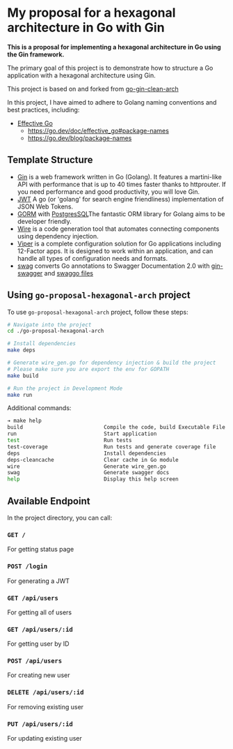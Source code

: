 # My proposal for a hexagonal architecture in Go with Gin

**This is a proposal for implementing a hexagonal architecture in Go using the Gin framework.**

The primary goal of this project is to demonstrate how to structure a Go application with a hexagonal architecture using Gin.

This project is based on and forked from [go-gin-clean-arch](ttps://github.com/thnkrn/go-gin-clean-arch)

In this project, I have aimed to adhere to Golang naming conventions and best practices, including:
- [Effective Go](https://golang.org/doc/effective_go.html)
  - https://go.dev/doc/effective_go#package-names
  - https://go.dev/blog/package-names

## Template Structure

- [Gin](github.com/gin-gonic/gin) is a web framework written in Go (Golang). It features a martini-like API with performance that is up to 40 times faster thanks to httprouter. If you need performance and good productivity, you will love Gin.
- [JWT](github.com/golang-jwt/jwt) A go (or 'golang' for search engine friendliness) implementation of JSON Web Tokens.
- [GORM](https://gorm.io/index.html) with [PostgresSQL](https://gorm.io/docs/connecting_to_the_database.html#PostgreSQL)The fantastic ORM library for Golang aims to be developer friendly.
- [Wire](https://github.com/google/wire) is a code generation tool that automates connecting components using dependency injection.
- [Viper](https://github.com/spf13/viper) is a complete configuration solution for Go applications including 12-Factor apps. It is designed to work within an application, and can handle all types of configuration needs and formats.
- [swag](https://github.com/swaggo/swag) converts Go annotations to Swagger Documentation 2.0 with [gin-swagger](https://github.com/swaggo/gin-swagger) and [swaggo files](github.com/swaggo/files)

## Using `go-proposal-hexagonal-arch` project

To use `go-proposal-hexagonal-arch` project, follow these steps:

```bash
# Navigate into the project
cd ./go-proposal-hexagonal-arch

# Install dependencies
make deps

# Generate wire_gen.go for dependency injection & build the project
# Please make sure you are export the env for GOPATH
make build

# Run the project in Development Mode
make run
```

Additional commands:

```bash
➔ make help
build                          Compile the code, build Executable File
run                            Start application
test                           Run tests
test-coverage                  Run tests and generate coverage file
deps                           Install dependencies
deps-cleancache                Clear cache in Go module
wire                           Generate wire_gen.go
swag                           Generate swagger docs
help                           Display this help screen
```

## Available Endpoint

In the project directory, you can call:

### `GET /`

For getting status page

### `POST /login`

For generating a JWT

### `GET /api/users`

For getting all of users

### `GET /api/users/:id`

For getting user by ID

### `POST /api/users`

For creating new user

### `DELETE /api/users/:id`

For removing existing user

### `PUT /api/users/:id`

For updating existing user

